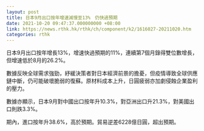 ```yaml
---
layout: post
title: 日本9月出口按年增速減慢至13%　仍快過預期
date: 2021-10-20 09:47:37.000000000 +08:00
link: https://news.rthk.hk/rthk/ch/component/k2/1616027-20211020.htm
categories: rthk
---
```


日本9月出口按年增長13%，增速快過預期的11%，連續第7個月錄得雙位數增長，但增速低於8月的26.2%。

數據反映全球需求強勁，紓緩決策者對日本經濟前景的擔憂，但疫情導致全球供應鏈中斷，仍可能破壞脆弱的復蘇。原材料成本上升，日圓疲弱亦加劇侵蝕企業盈利的壓力。

數據亦顯示，日本9月對中國出口按年升10.3%，對亞洲出口升21.3%，對美國出口則跌3.3%。

期內，進口按年升38.6%，高於預期。貿易逆差6228億日圓，超出預期。
